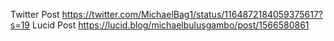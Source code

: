 Twitter Post
https://twitter.com/MichaelBag1/status/1164872184059375617?s=19
Lucid Post
https://lucid.blog/michaelbulusgambo/post/1566580861
